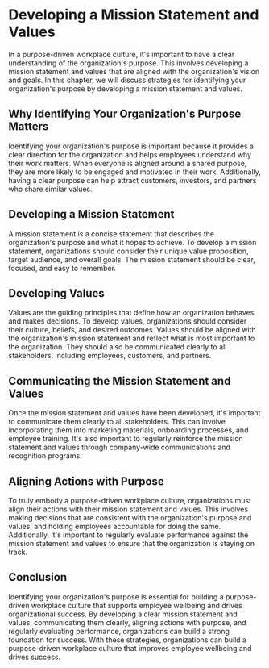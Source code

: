 Developing a Mission Statement and Values
=============================================================================================

In a purpose-driven workplace culture, it's important to have a clear understanding of the organization's purpose. This involves developing a mission statement and values that are aligned with the organization's vision and goals. In this chapter, we will discuss strategies for identifying your organization's purpose by developing a mission statement and values.

Why Identifying Your Organization's Purpose Matters
---------------------------------------------------

Identifying your organization's purpose is important because it provides a clear direction for the organization and helps employees understand why their work matters. When everyone is aligned around a shared purpose, they are more likely to be engaged and motivated in their work. Additionally, having a clear purpose can help attract customers, investors, and partners who share similar values.

Developing a Mission Statement
------------------------------

A mission statement is a concise statement that describes the organization's purpose and what it hopes to achieve. To develop a mission statement, organizations should consider their unique value proposition, target audience, and overall goals. The mission statement should be clear, focused, and easy to remember.

Developing Values
-----------------

Values are the guiding principles that define how an organization behaves and makes decisions. To develop values, organizations should consider their culture, beliefs, and desired outcomes. Values should be aligned with the organization's mission statement and reflect what is most important to the organization. They should also be communicated clearly to all stakeholders, including employees, customers, and partners.

Communicating the Mission Statement and Values
----------------------------------------------

Once the mission statement and values have been developed, it's important to communicate them clearly to all stakeholders. This can involve incorporating them into marketing materials, onboarding processes, and employee training. It's also important to regularly reinforce the mission statement and values through company-wide communications and recognition programs.

Aligning Actions with Purpose
-----------------------------

To truly embody a purpose-driven workplace culture, organizations must align their actions with their mission statement and values. This involves making decisions that are consistent with the organization's purpose and values, and holding employees accountable for doing the same. Additionally, it's important to regularly evaluate performance against the mission statement and values to ensure that the organization is staying on track.

Conclusion
----------

Identifying your organization's purpose is essential for building a purpose-driven workplace culture that supports employee wellbeing and drives organizational success. By developing a clear mission statement and values, communicating them clearly, aligning actions with purpose, and regularly evaluating performance, organizations can build a strong foundation for success. With these strategies, organizations can build a purpose-driven workplace culture that improves employee wellbeing and drives success.
